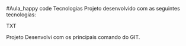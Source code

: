 #Aula_happy code
Tecnologias
Projeto desenvolvido com as seguintes tecnologias:

TXT

Projeto
Desenvolvi com os principais comando do GIT.

